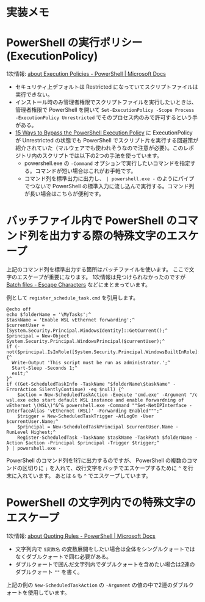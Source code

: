 実装メモ
=======

# PowerShell の実行ポリシー (ExecutionPolicy)

1次情報: [about Execution Policies - PowerShell | Microsoft Docs](https://docs.microsoft.com/en-us/powershell/module/microsoft.powershell.core/about/about_execution_policies?view=powershell-5.1)

* セキュリティ上デフォルトは Restricted になっていてスクリプトファイルは実行できない。
* インストール時のみ管理者権限でスクリプトファイルを実行したいときは、管理者権限で PowerShell を開いて `Set-ExecutionPolicy -Scope Process -ExecutionPolicy Unrestricted` でそのプロセス内のみで許可するという手がある。
* [15 Ways to Bypass the PowerShell Execution Policy](https://www.netspi.com/blog/technical/network-penetration-testing/15-ways-to-bypass-the-powershell-execution-policy/) に ExecutionPolicy が Unrestricted の状態でも PowerShell でスクリプト片を実行する回避策が紹介されていた（マルウェアでも使われそうなので注意が必要）。このレポジトリ内のスクリプトでは以下の2つの手法を使っています。
    * powershell.exe の `-Command` オプションで実行したいコマンドを指定する。コマンドが短い場合はこれがお手軽です。
    * コマンド列を標準出力に出力し、 `| powershell.exe -` のようにパイプでつないで PowerShell の標準入力に流し込んで実行する。コマンド列が長い場合はこちらが便利です。
    
# バッチファイル内で PowerShell のコマンド列を出力する際の特殊文字のエスケープ

上記のコマンド列を標準出力する箇所はバッチファイルを使います。
ここで文字のエスケープが重要になります。
1次情報は見つけられなかったのですが [Batch files - Escape Characters](https://www.robvanderwoude.com/escapechars.php) などにまとまっています。

例として `register_schedule_task.cmd` を引用します。

```
@echo off
echo $folderName = '\MyTasks';^
$taskName = 'Enable WSL vEthernet forwarding';^
$currentUser = [System.Security.Principal.WindowsIdentity]::GetCurrent();^
$principal = New-Object System.Security.Principal.WindowsPrincipal($currentUser);^
if (-not($principal.IsInRole([System.Security.Principal.WindowsBuiltInRole]::Administrator))) {^
  Write-Output 'This script must be run as administrator.';^
  Start-Sleep -Seconds 1;^
  exit;^
}^
if ((Get-ScheduledTaskInfo -TaskName "$folderName\$taskName" -ErrorAction SilentlyContinue) -eq $null) {^
    $action = New-ScheduledTaskAction -Execute 'cmd.exe' -Argument "/c wsl.exe echo start default WSL instance and enable forwardning of vEthernet \(WSL\)^&^& powershell.exe -Command ""Set-NetIPInterface -InterfaceAlias 'vEthernet (WSL)' -Forwarding Enabled""";^
    $trigger = New-ScheduledTaskTrigger -AtLogOn -User $currentUser.Name;^
    $principal = New-ScheduledTaskPrincipal $currentUser.Name -RunLevel Highest;^
    Register-ScheduledTask -TaskName $taskName -TaskPath $folderName -Action $action -Principal $principal -Trigger $trigger;^
} | powershell.exe -
```

PowerShell のコマンド列を1行に出力するのですが、 PowerShell の複数のコマンドの区切りに `;` を入れて、改行文字をバッチでエスケープするために `^` を行末に入れています。
あとは `&` も `^` でエスケープしています。

# PowerShell の文字列内での特殊文字のエスケープ

1次情報: [about Quoting Rules - PowerShell | Microsoft Docs](https://docs.microsoft.com/en-us/powershell/module/microsoft.powershell.core/about/about_quoting_rules?view=powershell-7.2)

* 文字列内で `$変数名` の変数展開をしたい場合は全体をシングルクォートではなくダブルクォートで囲む必要がある。
* ダブルクォートで囲んだ文字列内でダブルクォートを含めたい場合は2連のダブルクォート `""` を書く。

上記の例の `New-ScheduledTaskAction` の `-Argument` の値の中で2連のダブルクォートを使用しています。
